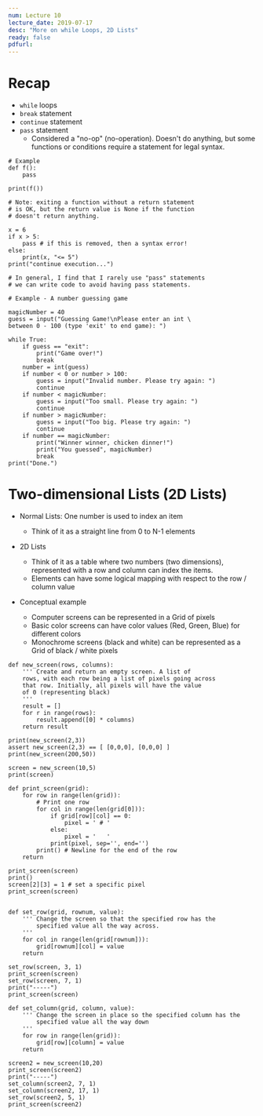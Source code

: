 ```yaml
---
num: Lecture 10
lecture_date: 2019-07-17
desc: "More on while Loops, 2D Lists"
ready: false
pdfurl:
---
```



# Recap
- `while` loops
- `break` statement
- `continue` statement
- `pass` statement
  - Considered a "no-op" (no-operation). Doesn't do
    anything, but some functions or conditions require
    a statement for legal syntax.

```
# Example
def f():
    pass

print(f())

# Note: exiting a function without a return statement
# is OK, but the return value is None if the function
# doesn't return anything.

x = 6
if x > 5:
    pass # if this is removed, then a syntax error!
else:
    print(x, "<= 5")
print("continue execution...")

# In general, I find that I rarely use "pass" statements
# we can write code to avoid having pass statements.
```

```
# Example - A number guessing game

magicNumber = 40
guess = input("Guessing Game!\nPlease enter an int \
between 0 - 100 (type 'exit' to end game): ")

while True:
    if guess == "exit":
        print("Game over!")
        break
    number = int(guess)
    if number < 0 or number > 100:
        guess = input("Invalid number. Please try again: ")
        continue
    if number < magicNumber:
        guess = input("Too small. Please try again: ")
        continue
    if number > magicNumber:
        guess = input("Too big. Please try again: ")
        continue
    if number == magicNumber:
        print("Winner winner, chicken dinner!")
        print("You guessed", magicNumber)
        break
print("Done.")
```

# Two-dimensional Lists (2D Lists)

- Normal Lists: One number is used to index an item
  - Think of it as a straight line from 0 to N-1 elements
- 2D Lists
  - Think of it as a table where two numbers (two
    dimensions), represented with a row and column
    can index the items.
  - Elements can have some logical mapping with respect
    to the row / column value

- Conceptual example
  - Computer screens can be represented in a Grid of
    pixels
  - Basic color screens can have color values
    (Red, Green, Blue) for different colors
  - Monochrome screens (black and white) can be represented
    as a Grid of black / white pixels

```
def new_screen(rows, columns):
    ''' Create and return an empty screen. A list of
    rows, with each row being a list of pixels going across
    that row. Initially, all pixels will have the value
    of 0 (representing black)
    '''
    result = []
    for r in range(rows):
        result.append([0] * columns)
    return result
```

```
print(new_screen(2,3))
assert new_screen(2,3) == [ [0,0,0], [0,0,0] ]
print(new_screen(200,50))
```

```
screen = new_screen(10,5)
print(screen)

def print_screen(grid):
    for row in range(len(grid)):
        # Print one row
        for col in range(len(grid[0])):
            if grid[row][col] == 0:
                pixel = ' # '
            else:
                pixel = '   '
            print(pixel, sep='', end='')
        print() # Newline for the end of the row
    return
```

```
print_screen(screen)
print()
screen[2][3] = 1 # set a specific pixel
print_screen(screen)
```

```

def set_row(grid, rownum, value):
    ''' Change the screen so that the specified row has the
        specified value all the way across.
    '''
    for col in range(len(grid[rownum])):
        grid[rownum][col] = value
    return

```

```
set_row(screen, 3, 1)
print_screen(screen)
set_row(screen, 7, 1)
print("-----")
print_screen(screen)
```

```
def set_column(grid, column, value):
    ''' Change the screen in place so the specified column has the
        specified value all the way down
    '''
    for row in range(len(grid)):
        grid[row][column] = value
    return

screen2 = new_screen(10,20)
print_screen(screen2)
print("-----")
set_column(screen2, 7, 1)
set_column(screen2, 17, 1)
set_row(screen2, 5, 1)
print_screen(screen2)
```


